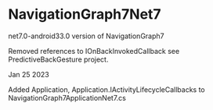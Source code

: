 # NavigationGraph7Net7
net7.0-android33.0 version of NavigationGraph7

Removed references to IOnBackInvokedCallback see PredictiveBackGesture project.

Jan 25 2023

Added Application, Application.IActivityLifecycleCallbacks to NavigationGraph7ApplicationNet7.cs 
